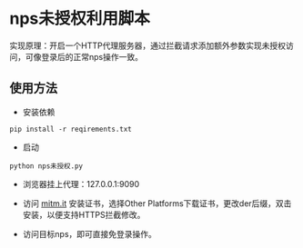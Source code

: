# nps未授权利用脚本

实现原理：开启一个HTTP代理服务器，通过拦截请求添加额外参数实现未授权访问，可像登录后的正常nps操作一致。

## 使用方法

- 安装依赖

```
pip install -r reqirements.txt
```
- 启动

```
python nps未授权.py
```

- 浏览器挂上代理：127.0.0.1:9090

- 访问 [mitm.it](http://mitm.it/) 安装证书，选择Other Platforms下载证书，更改der后缀，双击安装，以便支持HTTPS拦截修改。

- 访问目标nps，即可直接免登录操作。
